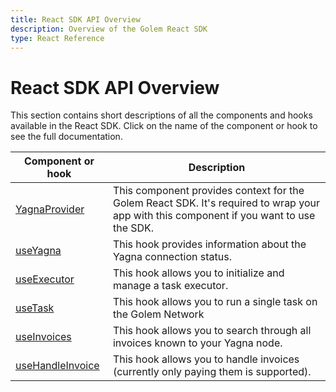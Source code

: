 ```yaml
---
title: React SDK API Overview
description: Overview of the Golem React SDK
type: React Reference
---
```


# React SDK API Overview

This section contains short descriptions of all the components and hooks available in the React SDK. Click on the name of the component or hook to see the full documentation.

| Component or hook                                                         | Description                                                                                                                             |
| ------------------------------------------------------------------------- | --------------------------------------------------------------------------------------------------------------------------------------- |
| [YagnaProvider](/docs/ja/creators/javascript/react/yagna-provider)        | This component provides context for the Golem React SDK. It's required to wrap your app with this component if you want to use the SDK. |
| [useYagna](/docs/ja/creators/javascript/react/use-yagna)                  | This hook provides information about the Yagna connection status.                                                                       |
| [useExecutor](/docs/ja/creators/javascript/react/use-executor)            | This hook allows you to initialize and manage a task executor.                                                                          |
| [useTask](/docs/ja/creators/javascript/react/use-task)                    | This hook allows you to run a single task on the Golem Network                                                                          |
| [useInvoices](/docs/ja/creators/javascript/react/use-invoices)            | This hook allows you to search through all invoices known to your Yagna node.                                                           |
| [useHandleInvoice](/docs/ja/creators/javascript/react/use-handle-invoice) | This hook allows you to handle invoices (currently only paying them is supported).                                                      |
